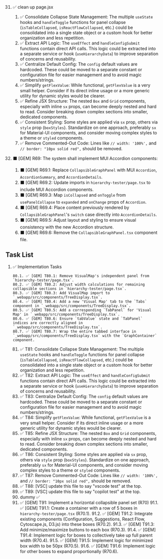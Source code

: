 31. ✅ clean up page.jsx

    1. ✅ Consolidate Collapse State Management: The multiple `useState` hooks and `handleToggle` functions for panel collapse (`isTableCollapsed`, `isReactFlowCollapsed`, etc.) could be consolidated into a single state object or a custom hook for better organization and less repetition.
    2. ✅ Extract API Logic: The `useEffect` and `handleConfigSubmit` functions contain direct API calls. This logic could be extracted into a separate service or hook (`useHierarchyData`) to improve separation of concerns and reusability.
    3. ✅ Centralize Default Config: The `config` default values are hardcoded. These could be moved to a separate constant or configuration file for easier management and to avoid magic numbers/strings.
    4. ✅ Simplify `getFlexValue`: While functional, `getFlexValue` is a very small helper. Consider if its direct inline usage or a more generic utility for dynamic styles would be clearer.
    5. ✅ Refine JSX Structure: The nested `Box` and `Grid` components, especially with inline `sx` props, can become deeply nested and hard to read. Consider breaking down complex sections into smaller, dedicated components.
    6. ✅ Consistent Styling: Some styles are applied via `sx` prop, others via `style` prop (`boxStyles`). Standardize on one approach, preferably `sx` for Material-UI components, and consider moving complex styles to a theme or `styled` components.
    7. ✅ Remove Commented-Out Code: Lines like `// width: '100%',` and `// border: "10px solid red",` should be removed.

32. ⬛ [GEM] R69: The system shall implement MUI Accordion components:
    1. ⬛ [GEM] R69.1: Replace `CollapsibleGraphPanel` with MUI `Accordion`, `AccordionSummary`, and `AccordionDetails`.
    2. ⬛ [GEM] R69.2: Update imports in `hierarchy-tester/page.tsx` to include MUI Accordion components.
    3. ⬛ [GEM] R69.3: Map `isCollapsed` and `onToggle` from `usePanelCollapse` to `expanded` and `onChange` props of `Accordion`.
    4. ⬛ [GEM] R69.4: Place content previously rendered by `CollapsibleGraphPanel`'s `switch` case directly into `AccordionDetails`.
    5. ⬛ [GEM] R69.5: Adjust layout and styling to ensure visual consistency with the new Accordion structure.
    6. ⬛ [GEM] R69.6: Remove the `CollapsibleGraphPanel.tsx` component file.

## Task List

1.  ✅ Implementation Tasks

        80.1. ✅ [GEM] T80.1: Remove VisualMap's independent panel from `hierarchy-tester/page.tsx`.
        80.2. ✅ [GEM] T80.2: Adjust width calculations for remaining collapsible sections in `hierarchy-tester/page.tsx`.
        80.3. ✅ [GEM] T80.3: Add VisualMap import to `_webapp/src/components/TreeDisplay.tsx`.
        80.4. ✅ [GEM] T80.4: Add a new 'Visual Map' tab to the `Tabs` component in `_webapp/src/components/TreeDisplay.tsx`.
        80.5. ✅ [GEM] T80.5: Add a corresponding `TabPanel` for 'Visual Map' in `_webapp/src/components/TreeDisplay.tsx`.
        80.6. ✅ [GEM] T80.6: Ensure `tabValue` state and `TabPanel` indices are correctly aligned in `_webapp/src/components/TreeDisplay.tsx`.
        80.7. ✅ [GEM] T80.7: Wrap the entire tabbed interface in `_webapp/src/components/TreeDisplay.tsx` with the `GraphContainer` component.

    81. ✅ T81: Consolidate Collapse State Management: The multiple `useState` hooks and `handleToggle` functions for panel collapse (`isTableCollapsed`, `isReactFlowCollapsed`, etc.) could be consolidated into a single state object or a custom hook for better organization and less repetition.
    82. ✅ T82: Extract API Logic: The `useEffect` and `handleConfigSubmit` functions contain direct API calls. This logic could be extracted into a separate service or hook (`useHierarchyData`) to improve separation of concerns and reusability.
    83. ✅ T83: Centralize Default Config: The `config` default values are hardcoded. These could be moved to a separate constant or configuration file for easier management and to avoid magic numbers/strings.
    84. ✅ T84: Simplify `getFlexValue`: While functional, `getFlexValue` is a very small helper. Consider if its direct inline usage or a more generic utility for dynamic styles would be clearer.
    85. ✅ T85: Refine JSX Structure: The nested `Box` and `Grid` components, especially with inline `sx` props, can become deeply nested and hard to read. Consider breaking down complex sections into smaller, dedicated components.
    86. ✅ T86: Consistent Styling: Some styles are applied via `sx` prop, others via `style` prop (`boxStyles`). Standardize on one approach, preferably `sx` for Material-UI components, and consider moving complex styles to a theme or `styled` components.
    87. ✅ T87: Remove Commented-Out Code: Lines like `// width: '100%',` and `// border: "10px solid red",` should be removed.
    88. ✅ T88: [VSC] update this file to say "vscode test" at the top.
    89. ✅ T89: [VSC] update this file to say "copilot test" at the top.
    90. dummy ✅
    91. ✅ [GEM] T91: Implement a horizontal collapsible panel set (R70)
        91.1. ✅ [GEM] T91.1: Create a container with a row of 5 boxes in `hierarchy-tester/page.tsx` (R70.1).
        91.2. ✅ [GEM] T91.2: Integrate existing components (Configuration, Suggestions, React Flow, Cytoscape.js, D3.js) into these boxes (R70.2).
        91.3. ✅ [GEM] T91.3: Add minimize/maximize buttons to each box (R70.3).
        91.4. ✅ [GEM] T91.4: Implement logic for boxes to collectively take up full parent width (R70.4).
        91.5. ✅ [GEM] T91.5: Implement logic for minimized box width to be 50px (R70.5).
        91.6. ✅ [GEM] T91.6: Implement logic for other boxes to expand proportionally (R70.6).
